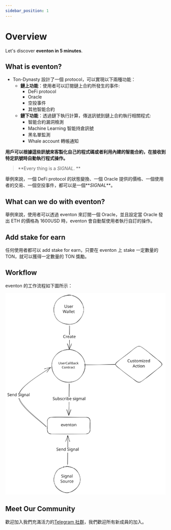 ```yaml
---
sidebar_position: 1
---
```


# Overview

Let's discover **eventon in 5 minutes**.

## What is eventon?

- Ton-Dynasty 設計了一個 protocol，可以實現以下兩種功能：
  - **鏈上功能**：使用者可以訂閱鏈上合約所發生的事件:
    - DeFi protocol
    - Oracle
    - 空投事件
    - 其他智能合約
  - **鏈下功能**：透過鏈下執行計算，傳送訊號到鏈上合約執行相關程式:
    - 智能合約漏洞檢測
    - Machine Learning 智能持倉訊號
    - 黑名單監測
    - Whale account 轉帳通知

  
**用戶可以根據這些訊號來客製化自己的程式碼或者利用內建的智能合約，在接收到特定訊號時自動執行程式操作。**


> **Every thing is a _SIGNAL_. **

舉例來說，一個 DeFi protocol 的狀態變換、一個 Oracle 提供的價格、一個使用者的交易、一個空投事件，都可以是一個**_SIGNAL_**。

## What can we do with eventon?

舉例來說，使用者可以透過 eventon 來訂閱一個 Oracle，並且設定當 Oracle 發出 ETH 的價格為 1600USD 時，eventon 會自動幫使用者執行自訂的操作。

## Add stake for earn

任何使用者都可以 add stake for earn，只要在 eventon 上 stake 一定數量的 TON，就可以獲得一定數量的 TON 獎勵。

## Workflow

eventon 的工作流程如下圖所示：

![eventon Workflow](/img/eventon-workflow.svg)

## Meet Our Community

歡迎加入我們充滿活力的[Telegram 社群](https://t.me/+5affnJVZV4I4MTI1)，我們歡迎所有新成員的加入。

